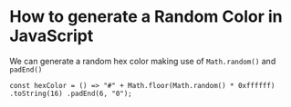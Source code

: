 # How to generate a Random Color in JavaScript

We can generate a random hex color making use of `Math.random()` and `padEnd()`

`const hexColor = () => "#" + Math.floor(Math.random() * 0xffffff) .toString(16) .padEnd(6, "0");`
